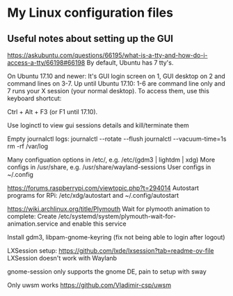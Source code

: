 # My Linux configuration files

## Useful notes about setting up the GUI

https://askubuntu.com/questions/66195/what-is-a-tty-and-how-do-i-access-a-tty/66198#66198
By default, Ubuntu has 7 tty's.

On Ubuntu 17.10 and newer: It's GUI login screen on 1, GUI desktop on 2 and command lines on 3-7.
Up until Ubuntu 17.10: 1-6 are command line only and 7 runs your X session (your normal desktop).
To access them, use this keyboard shortcut:

Ctrl + Alt + F3 (or F1 until 17.10).


Use loginctl to view gui sessions details and kill/terminate them

Empty journalctl logs:
journalctl --rotate --flush
journalctl --vacuum-time=1s
rm -rf /var/log

Many configuation options in /etc/, e.g. /etc/(gdm3 | lightdm | xdg)
More configs in /usr/share, e.g. /usr/share/wayland-sessions
User configs in ~/.config

https://forums.raspberrypi.com/viewtopic.php?t=294014
Autostart programs for RPi: /etc/xdg/autostart and ~/.config/autostart

https://wiki.archlinux.org/title/Plymouth
Wait for plymooth animation to complete: Create /etc/systemd/system/plymouth-wait-for-animation.service and enable this service

Install gdm3, libpam-gnome-keyring (fix not being able to login after logout)

LXSession setup: https://github.com/lxde/lxsession?tab=readme-ov-file
LXSession doesn't work with Waylanb

gnome-session only supports the gnome DE, pain to setup with sway

Only uwsm works https://github.com/Vladimir-csp/uwsm
